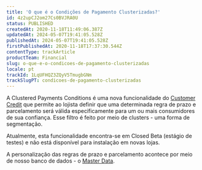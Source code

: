 ```yaml
---
title: 'O que é o Condições de Pagamento Clusterizadas?'
id: 4z2upCJ2om27Cs0BVJRA0U
status: PUBLISHED
createdAt: 2020-11-18T11:49:06.387Z
updatedAt: 2024-05-07T19:41:05.528Z
publishedAt: 2024-05-07T19:41:05.528Z
firstPublishedAt: 2020-11-18T17:37:30.544Z
contentType: trackArticle
productTeam: Financial
slug: o-que-e-o-condicoes-de-pagamento-clusterizadas
locale: pt
trackId: 1LqUFHQZ3ZQyV5TmugbGNm
trackSlugPT: condicoes-de-pagamento-clusterizadas
---
```


A Clustered Payments Conditions é uma nova funcionalidade do [Customer Credit](https://help.vtex.com/pt/announcements/de-credito-aos-seus-melhores-clientes-com-o-customer-credit--6M2V1Oc1UIaGSM6QayWkmq?&utm_source=autocomplete "Customer Credit") que permite ao lojista definir que uma determinada regra de prazo e parcelamento será válida especificamente para um ou mais consumidores de sua confiança. Esse filtro é feito por meio de clusters - uma forma de segmentação.

<div class="alert alert-warning">
Atualmente, esta funcionalidade encontra-se em Closed Beta (estágio de testes) e não está disponível para instalação em novas lojas.            
</div>            

A personalização das regras de prazo e parcelamento acontece por meio de nosso banco de dados - o [Master Data](https://help.vtex.com/pt/tutorial/what-is-master-data--4otjBnR27u4WUIciQsmkAw "Master Data"). 
